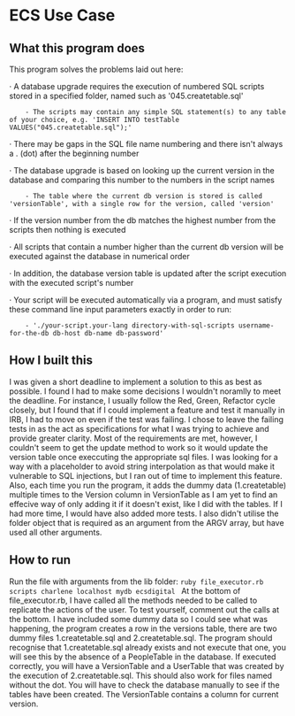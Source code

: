 # ECS Use Case

## What this program does
This program solves the problems laid out here:

·   A database upgrade requires the execution of numbered SQL scripts stored in a specified folder, named such as '045.createtable.sql'

        - The scripts may contain any simple SQL statement(s) to any table of your choice, e.g. 'INSERT INTO testTable VALUES("045.createtable.sql");'



·   There may be gaps in the SQL file name numbering and there isn't always a . (dot) after the beginning number



·   The database upgrade is based on looking up the current version in the database and comparing this number to the numbers in the script names

        - The table where the current db version is stored is called 'versionTable', with a single row for the version, called 'version'



·   If the version number from the db matches the highest number from the scripts then nothing is executed



·   All scripts that contain a number higher than the current db version will be executed against the database in numerical order



·   In addition, the database version table is updated after the script execution with the executed script's number



·   Your script will be executed automatically via a program, and must satisfy these command line input parameters exactly in order to run:

        - './your-script.your-lang directory-with-sql-scripts username-for-the-db db-host db-name db-password'

## How I built this
I was given a short deadline to implement a solution to this as best as possible. I found I had to make some decisions I wouldn't noramlly to meet the deadline. For instance, I usually follow the Red, Green, Refactor cycle closely, but I found that if I could implement a feature and test it manually in IRB, I had to move on even if the test was failing. I chose to leave the failing tests in as the act as specifications for what I was trying to achieve and provide greater clarity. Most of the requirements are met, however, I couldn't seem to get the update method to work so it would update the version table once execcuting the appropriate sql files. I was looking for a way with a placeholder to avoid string interpolation as that would make it vulnerable to SQL injections, but I ran out of time to implement this feature. Also, each time you run the program, it adds the dummy data (1.createtable) multiple times to the Version column in VersionTable as I am yet to find an effecive way of only adding it if it doesn't exist, like I did with the tables. If I had more time, I would have also added more tests. I also didn't utilise the folder object that is required as an argument from the ARGV array, but have used all other arguments.

## How to run
Run the file with arguments from the lib folder:
```ruby file_executor.rb scripts charlene localhost mydb ecsdigital ```
At the bottom of file_executor.rb, I have called all the methods needed to be called to replicate the actions of the user. To test yourself, comment out the calls at the bottom. I have included some dummy data so I could see what was happening, the program creates a row in the versions table, there are two dummy files 1.createtable.sql and 2.createtable.sql. The program should recognise that 1.createtable.sql already exists and not execute that one, you will see this by the absence of a PeopleTable in the database. If executed correctly, you will have a VersionTable and a UserTable that was created by the execution of 2.createtable.sql. This should also work for files named without the dot. You will have to check the database manually to see if the tables have been created. The VersionTable contains a column for current version.
